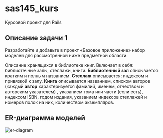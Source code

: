 # sas145_kurs
Курсовой проект для Rails


## Описание задачи 1
Разработайте и добавьте в проект «Базовое приложение» набор моделей для
рассмотренной ниже предметной области:

Описание хранящихся в библиотеке книг. Включает в себя: библиотечные залы,
стеллажи, книги. **Библиотечный зал** описывается кратким и полным названием.
**Стеллаж** описывается: индексом и привязкой к залу. **Книга** описывается названием,
списком авторов (каждый **автор** характеризуется фамилий, именем, отчеством и авторским указателем)
, указанием тома или части (если есть), индексом ISBN, годом
издания, указанием индексов стеллажей и номеров полок на них, количеством
экземпляров.


## ER-диаграмма моделей
![er-diagram](http://i12.pixs.ru/storage/4/7/0/ERPNG_1093698_26023470.png)
